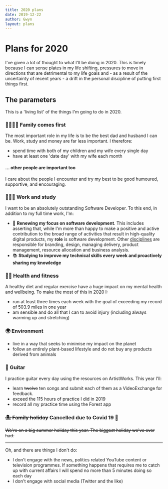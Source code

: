 ```yaml
---
title: 2020 plans
date: 2019-12-22
author: Gwyn
layout: plans
---
```


# Plans for 2020

I've given a lot of thought to what I'll be doing in 2020. This is timely because I can sense plates in my life shifting, pressures to move in directions that are detrimental to my life goals and - as a result of the uncertainty of recent years - a drift in the personal discipline of putting first things first. 

## The parameters

This is a 'living list' of the things I'm going to do in 2020.

### 👨‍👩‍👦‍👦 Family comes first

The most important role in my life is to be the best dad and husband I can be. Work, study and money are far less important. I therefore:
* spend time with both of my children and my wife every single day
* have at least one 'date day' with my wife each month 

#### ... other people are important too

I care about the people I encounter and try my best to be good humoured, supportive, and encouraging.

### 👨🏽‍💻 Work and study

I want to be an absolutely outstanding Software Developer. To this end, in addition to my full time work, I'm:

* 🧭 **Renewing my focus on software development**. This includes asserting that, while I'm more than happy to make a positive and active contribution to the broad range of activities that result in high-quality digital products, my **role** is software development. Other [disciplines](https://www.gov.uk/service-manual/the-team/what-each-role-does-in-service-team) are responsible for branding, design, managing delivery, product management, resource allocation and business analysis.
* 📚 **Studying to improve my technical skills every week and proactively sharing my knowledge**

### 🏃🏽 ‍️Health and fitness

A healthy diet and regular exercise have a huge impact on my mental health and wellbeing. To make the most of this in 2020 I:

- run at least three times each week with the goal of exceeding my record of 503.9 miles in one year
- am sensible and do all that I can to avoid injury (including always warming up and stretching)

### 🌍 Environment

- live in a way that seeks to minimise my impact on the planet
- follow an entirely plant-based lifestyle and do not buy any products derived from animals

### 🎸 Guitar 

I practice guitar every day using the resources on ArtistWorks. This year I'll:
 
* learn <s>twelve</s> ten songs and submit each of them as a VideoExchange for feedback.
* exceed the 115 hours of practice I did in 2019
* record all my practice time using the Forest app


### ~~🏝 Family holiday~~ <strong>Cancelled due to Covid 19</strong> 🦠



~~We're on a big summer holiday this year. The biggest holiday we've ever had.~~

-------------------

Oh, and there are things I don't do: 

* I don't engage with the news, politics related YouTube content or television programmes. If something happens that requires me to catch up with current affairs I will spend no more than 5 minutes doing so each day
* I don't engage with social media (Twitter and the like)

